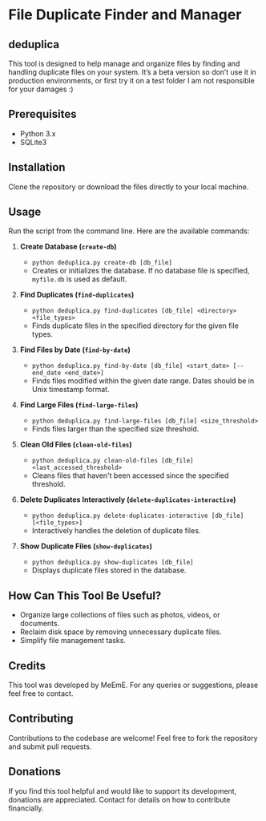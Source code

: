 # File Duplicate Finder and Manager
## deduplica

This tool is designed to help manage and organize files by finding and handling duplicate files on your system. It’s a beta version so don’t use it in production environments, or first try it on a test folder
I am not responsible for your damages :)

## Prerequisites

- Python 3.x
- SQLite3

## Installation

Clone the repository or download the files directly to your local machine.

## Usage

Run the script from the command line. Here are the available commands:

1. **Create Database (`create-db`)**
   - `python deduplica.py create-db [db_file]`
   - Creates or initializes the database. If no database file is specified, `myfile.db` is used as default.

2. **Find Duplicates (`find-duplicates`)**
   - `python deduplica.py find-duplicates [db_file] <directory> <file_types>`
   - Finds duplicate files in the specified directory for the given file types.

3. **Find Files by Date (`find-by-date`)**
   - `python deduplica.py find-by-date [db_file] <start_date> [--end_date <end_date>]`
   - Finds files modified within the given date range. Dates should be in Unix timestamp format.

4. **Find Large Files (`find-large-files`)**
   - `python deduplica.py find-large-files [db_file] <size_threshold>`
   - Finds files larger than the specified size threshold.

5. **Clean Old Files (`clean-old-files`)**
   - `python deduplica.py clean-old-files [db_file] <last_accessed_threshold>`
   - Cleans files that haven't been accessed since the specified threshold.

6. **Delete Duplicates Interactively (`delete-duplicates-interactive`)**
   - `python deduplica.py delete-duplicates-interactive [db_file] [<file_types>]`
   - Interactively handles the deletion of duplicate files.

7. **Show Duplicate Files (`show-duplicates`)**
   - `python deduplica.py show-duplicates [db_file]`
   - Displays duplicate files stored in the database.

## How Can This Tool Be Useful?

- Organize large collections of files such as photos, videos, or documents.
- Reclaim disk space by removing unnecessary duplicate files.
- Simplify file management tasks.

## Credits

This tool was developed by MeEmE. For any queries or suggestions, please feel free to contact.

## Contributing

Contributions to the codebase are welcome! Feel free to fork the repository and submit pull requests.

## Donations

If you find this tool helpful and would like to support its development, donations are appreciated. Contact for details on how to contribute financially.
